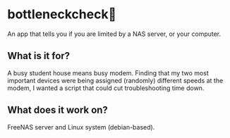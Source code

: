 # bottleneckcheck🔌

An app that tells you if you are limited by a NAS server, or your computer.

## What is it for?

A busy student house means busy modem. Finding that my two most important devices were being assigned (randomly) different speeds at the modem, I wanted a script that could cut troubleshooting time down.

## What does it work on?

FreeNAS server and Linux system (debian-based).
